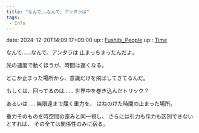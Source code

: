 ```yaml
---
title: "なんで……なんで、アンタラは"
tags:
 - Info
---
```


date: 2024-12-20T14:09:17+09:00
up:: [Fushibi_People](Bar/Novel/Nacaria/Fushibi_People.md)
up:: [Time](Bar/Novel/Topics/Time.md)

なんで……なんで、アンタラは
止まっちまったんだよ。

光の速度で動くほうが、時間は遅くなる。

どこか止まった場所から、意識だけを飛ばしてきてるんだ。

もしくは、回ってるのは……
世界中を巻き込んだトリック？

あるいは……無限遠まで届く重力を、
はねのけた時間の止まった場所。

重力そのものを時空間の歪みと同一視し、
さらには引力も斥力も区別できないとすれば、
その全ては関係性のみに宿る。